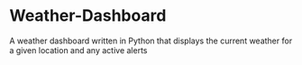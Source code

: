 # Weather-Dashboard
A weather dashboard written in Python that displays the current weather for a given location and any active alerts

